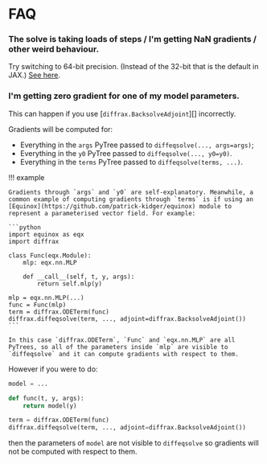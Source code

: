 # FAQ

### The solve is taking loads of steps / I'm getting NaN gradients / other weird behaviour.

Try switching to 64-bit precision. (Instead of the 32-bit that is the default in JAX.) [See here](https://jax.readthedocs.io/en/latest/notebooks/Common_Gotchas_in_JAX.html#double-64bit-precision).

### I'm getting zero gradient for one of my model parameters.

This can happen if you use [`diffrax.BacksolveAdjoint`][] incorrectly.

Gradients will be computed for:

- Everything in the `args` PyTree passed to `diffeqsolve(..., args=args)`;
- Everything in the `y0` PyTree passed to `diffeqsolve(..., y0=y0)`.
- Everything in the `terms` PyTree passed to `diffeqsolve(terms, ...)`.


!!! example

    Gradients through `args` and `y0` are self-explanatory. Meanwhile, a common example of computing gradients through `terms` is if using an [Equinox](https://github.com/patrick-kidger/equinox) module to represent a parameterised vector field. For example:

    ```python
    import equinox as eqx
    import diffrax

    class Func(eqx.Module):
        mlp: eqx.nn.MLP

        def __call__(self, t, y, args):
            return self.mlp(y)

    mlp = eqx.nn.MLP(...)
    func = Func(mlp)
    term = diffrax.ODETerm(func)
    diffrax.diffeqsolve(term, ..., adjoint=diffrax.BacksolveAdjoint())
    ```

    In this case `diffrax.ODETerm`, `Func` and `eqx.nn.MLP` are all PyTrees, so all of the parameters inside `mlp` are visible to `diffeqsolve` and it can compute gradients with respect to them.

However if you were to do:

```python
model = ...

def func(t, y, args):
    return model(y)

term = diffrax.ODETerm(func)
diffrax.diffeqsolve(term, ..., adjoint=diffrax.BacksolveAdjoint())
```

then the parameters of `model` are not visible to `diffeqsolve` so gradients will not be computed with respect to them.
